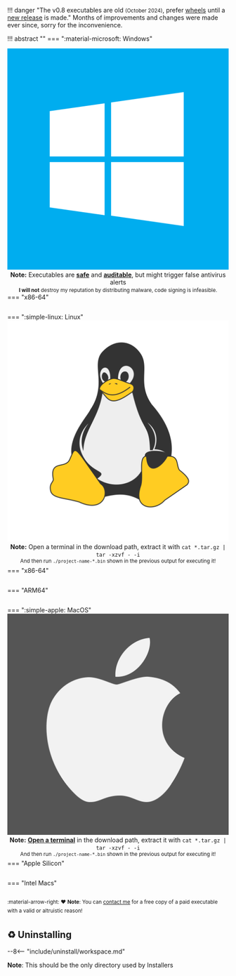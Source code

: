 
!!! danger "The v0.8 executables are old <small>(October 2024)</small>, prefer [wheels](site:/get/wheels) until a [new release](https://github.com/BrokenSource/BrokenSource/issues/27) is made."
    Months of improvements and changes were made ever since, sorry for the inconvenience.

!!! abstract ""
    === ":material-microsoft: Windows"
        <div align="center">
          <img class="os-logo" src="https://raw.githubusercontent.com/edent/SuperTinyIcons/master/images/svg/windows.svg">
          <div>
            <b>Note:</b> Executables are <b><a href="https://pyaket.dev/faq/windows">safe</a></b> and <b><a href="https://github.com/BrokenSource/BrokenSource/actions">auditable</a></b>, but might trigger false antivirus alerts
            <div><small><b>I will not</b> destroy my reputation by distributing malware, code signing is infeasible.</small></div>
          </div>
        </div>
        === "x86-64"
            <table id="windows-amd64"><tbody class="slim-table"/></table>
    === ":simple-linux: Linux"
        <div align="center">
          <img class="os-logo" src="https://raw.githubusercontent.com/edent/SuperTinyIcons/master/images/svg/linux.svg">
          <div><b>Note:</b> Open a terminal in the download path, extract it with `cat *.tar.gz | tar -xzvf - -i`</div>
          <div><sup>And then run `./project-name-*.bin` shown in the previous output for executing it!</sup></div>
        </div>
        === "x86-64"
            <table id="linux-amd64"><tbody class="slim-table"/></table>
        === "ARM64"
            <table id="linux-arm64"><tbody class="slim-table"/></table>
    === ":simple-apple: MacOS"
        <div align="center">
          <img class="os-logo" src="https://raw.githubusercontent.com/edent/SuperTinyIcons/master/images/svg/apple.svg">
          <div><b>Note:</b> [**Open a terminal**](https://apple.stackexchange.com/a/438999) in the download path, extract it with `cat *.tar.gz | tar -xzvf - -i`</div>
          <div><sup>And then run `./project-name-*.bin` shown in the previous output for executing it!</sup></div>
        </div>
        === "Apple Silicon"
            <table id="macos-arm64"><tbody class="slim-table"/></table>
        === "Intel Macs"
            <table id="macos-amd64"><tbody class="slim-table"/></table>

<sup>:material-arrow-right: ❤️ **Note**: You can [contact me](site:/about/contact) for a free copy of a paid executable with a valid or altruistic reason!</sup>

<script>
  const download_icon = `<span class="twemoji"><svg xmlns="http://www.w3.org/2000/svg" viewBox="0 0 16 16"><path d="M2.75 14A1.75 1.75 0 0 1 1 12.25v-2.5a.75.75 0 0 1 1.5 0v2.5c0 .138.112.25.25.25h10.5a.25.25 0 0 0 .25-.25v-2.5a.75.75 0 0 1 1.5 0v2.5A1.75 1.75 0 0 1 13.25 14Z"></path><path d="M7.25 7.689V2a.75.75 0 0 1 1.5 0v5.689l1.97-1.969a.749.749 0 1 1 1.06 1.06l-3.25 3.25a.75.75 0 0 1-1.06 0L4.22 6.78a.749.749 0 1 1 1.06-1.06z"></path></svg></span>`

  function add_release(emoji, project, platform, architecture, version, members, enabled) {
    const extension = {windows: 'exe', linux: 'tar.gz', macos: 'tar.gz'}[platform];
    const filename = `${project.toLowerCase()}-${platform}-${architecture}-${version}.${extension}`

    // Create the big clickable download button users love
    const download_cell = Object.assign(document.createElement('td'), {style: 'width: 50%'});
    const download_link = Object.assign(document.createElement('a'), {
      className: 'md-button md-button--primary md-button--stretch',
    })
    download_cell.appendChild(download_link)

    if (enabled && !members) {
      download_link.innerHTML = `${download_icon} Download Free ${version}`
      download_link.href = `https://github.com/BrokenSource/${project}/releases/download/${version}/${filename}`
    } else if (enabled && members) {
      download_link.innerHTML = `${download_icon} Download Cheap ${version}`
      download_link.href = "https://www.patreon.com/tremeschin/membership"
    } else {
      download_link.classList.add('md-button--disabled')
      download_link.innerHTML = 'Eventually'
    }

    // Create the hierarchy of elements of this row
    const row = document.createElement('tr')
    row.appendChild(download_cell)

    // Append to the table if it exists
    const table = document.querySelector(`#${platform}-${architecture} tbody`)
    if (table) {table.appendChild(row)}
  }
</script>

## ♻️ Uninstalling

--8<-- "include/uninstall/workspace.md"

<b>Note</b>: This should be the only directory used by Installers

